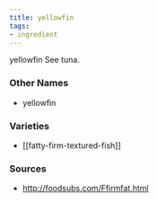 ```yaml
---
title: yellowfin
tags:
- ingredient
---
```

yellowfin See tuna.

### Other Names

* yellowfin

### Varieties

* [[fatty-firm-textured-fish]]

### Sources
* http://foodsubs.com/Ffirmfat.html
